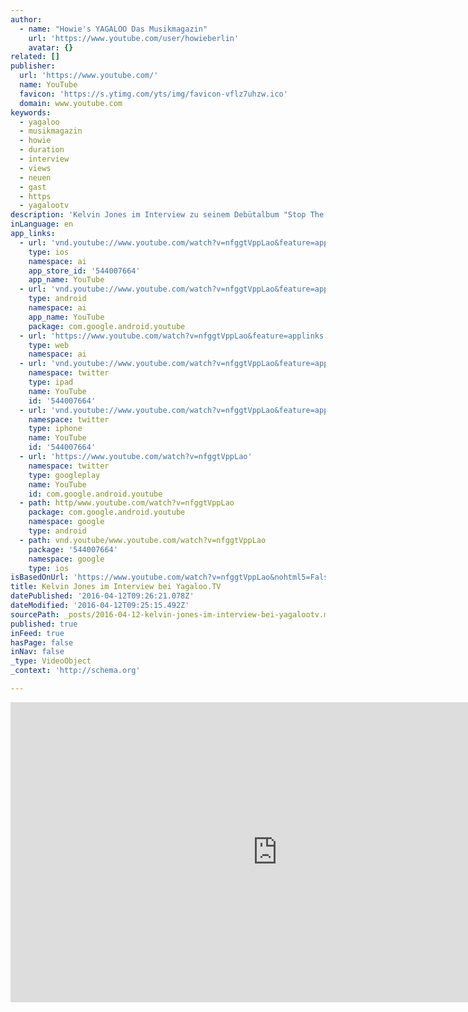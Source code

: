 ```yaml
---
author:
  - name: "Howie's YAGALOO Das Musikmagazin"
    url: 'https://www.youtube.com/user/howieberlin'
    avatar: {}
related: []
publisher:
  url: 'https://www.youtube.com/'
  name: YouTube
  favicon: 'https://s.ytimg.com/yts/img/favicon-vflz7uhzw.ico'
  domain: www.youtube.com
keywords:
  - yagaloo
  - musikmagazin
  - howie
  - duration
  - interview
  - views
  - neuen
  - gast
  - https
  - yagalootv
description: 'Kelvin Jones im Interview zu seinem Debütalbum "Stop The Moment" bei Yagaloo.TV, zu Gast im Art-Stalker in Berlin-Charlottenburg. ***** ► Jetzt Abonnieren: http://bit.ly/1E8SxTX ► Finde uns auf Facebook: https://www.facebook.com/yagaloo.TV ► Folge uns auf Twitter: https://twitter.com/yagalooTV ► Website: http://www.yagaloo.com/ *****'
inLanguage: en
app_links:
  - url: 'vnd.youtube://www.youtube.com/watch?v=nfggtVppLao&feature=applinks'
    type: ios
    namespace: ai
    app_store_id: '544007664'
    app_name: YouTube
  - url: 'vnd.youtube://www.youtube.com/watch?v=nfggtVppLao&feature=applinks'
    type: android
    namespace: ai
    app_name: YouTube
    package: com.google.android.youtube
  - url: 'https://www.youtube.com/watch?v=nfggtVppLao&feature=applinks'
    type: web
    namespace: ai
  - url: 'vnd.youtube://www.youtube.com/watch?v=nfggtVppLao&feature=applinks'
    namespace: twitter
    type: ipad
    name: YouTube
    id: '544007664'
  - url: 'vnd.youtube://www.youtube.com/watch?v=nfggtVppLao&feature=applinks'
    namespace: twitter
    type: iphone
    name: YouTube
    id: '544007664'
  - url: 'https://www.youtube.com/watch?v=nfggtVppLao'
    namespace: twitter
    type: googleplay
    name: YouTube
    id: com.google.android.youtube
  - path: http/www.youtube.com/watch?v=nfggtVppLao
    package: com.google.android.youtube
    namespace: google
    type: android
  - path: vnd.youtube/www.youtube.com/watch?v=nfggtVppLao
    package: '544007664'
    namespace: google
    type: ios
isBasedOnUrl: 'https://www.youtube.com/watch?v=nfggtVppLao&nohtml5=False'
title: Kelvin Jones im Interview bei Yagaloo.TV
datePublished: '2016-04-12T09:26:21.078Z'
dateModified: '2016-04-12T09:25:15.492Z'
sourcePath: _posts/2016-04-12-kelvin-jones-im-interview-bei-yagalootv.md
published: true
inFeed: true
hasPage: false
inNav: false
_type: VideoObject
_context: 'http://schema.org'

---
```

<iframe src="https://cdn.embedly.com/widgets/media.html?src=https%3A%2F%2Fwww.youtube.com%2Fembed%2FnfggtVppLao%3Ffeature%3Doembed&amp;url=https%3A%2F%2Fwww.youtube.com%2Fwatch%3Fv%3DnfggtVppLao%26nohtml5%3DFalse&amp;image=https%3A%2F%2Fi.ytimg.com%2Fvi%2FnfggtVppLao%2Fhqdefault.jpg&amp;key=b7d04c9b404c499eba89ee7072e1c4f7&amp;type=text%2Fhtml&amp;schema=youtube" width="854" height="480" scrolling="no" frameborder="0" allowfullscreen="allowfullscreen" style=""></iframe>